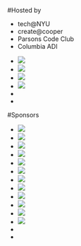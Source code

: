 
#Hosted by

*	tech@NYU
*	create@cooper
*	Parsons Code Club
*	Columbia ADI

<ul class="grid">
  <li><img src="http://placekitten.com/g/200/200"></li>
  <li><img src="http://placekitten.com/g/200/200"></li>
  <li><img src="http://placekitten.com/g/200/200"></li>
  <li><img src="http://placekitten.com/g/200/200"></li>
  <li></li>
  <li class="placeholder"></li>
</ul>







#Sponsors

<ul class="grid">
  <li><img src="http://placekitten.com/g/400/400"></li>
  <li><img src="http://placekitten.com/g/400/400"></li>
  <li><img src="http://placekitten.com/g/400/400"></li>
  <li><img src="http://placekitten.com/g/200/200"></li>
  <li><img src="http://placekitten.com/g/400/400"></li>
  <li><img src="http://placekitten.com/g/400/400"></li>
  <li><img src="http://placekitten.com/g/400/400"></li>
  <li><img src="http://placekitten.com/g/200/200"></li>
  <li><img src="http://placekitten.com/g/400/400"></li>
  <li><img src="http://placekitten.com/g/400/400"></li>
  <li><img src="http://placekitten.com/g/400/400"></li>
  <li><img src="http://placekitten.com/g/200/200"></li>
  <li></li>
  <li class="placeholder"></li>
</ul>
